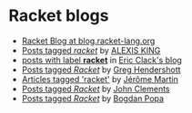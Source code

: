 # Racket blogs

* [Racket Blog at blog.racket-lang.org](https://blog.racket-lang.org)
* [Posts tagged _racket_](https://lexi-lambda.github.io/tags/racket.html) by [ALEXIS KING](https://lexi-lambda.github.io)
* [posts with label **racket**](https://ericclack.blogspot.com/search/label/racket) in [Eric Clack's blog](https://ericclack.blogspot.com)
* [Posts tagged _Racket_](https://www.greghendershott.com/tags/Racket.html) by [Greg Hendershott](https://www.greghendershott.com)
* [Articles tagged 'racket'](http://rilouw.eu/tag/racket) by [Jérôme Martin](http://rilouw.eu)
* [Posts tagged _Racket_](https://www.brinckerhoff.org/tags/Racket.html) by [John Clements](https://www.brinckerhoff.org/index.html)
* [Posts tagged _Racket_](https://defn.io/tags/racket/) by [Bogdan Popa](https://defn.io)